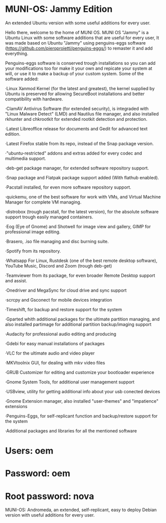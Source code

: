 # MUNI-OS: Jammy Edition
An extended Ubuntu version with some useful additions for every user.

Hello there, welcome to the home of MUNI OS.
MUNI OS "Jammy" is a Ubuntu Linux with some software additions that are useful for every user, It was made based on Ubuntu "Jammy" using penguins-eggs software (https://github.com/pieroproietti/penguins-eggs/) to remaster it and add everything.

Penguins-eggs software is conserved trough installations so you can add your modifications too for make it your own and repicate your system at will, or use it to make a backup of your custom system.
Some of the software added:


·Linux Xanmod Kernel (for the latest and greatest), the kernel supplied by Ubuntu is preserved for allowing SecureBoot installations and better compatibility with hardware.

·ClamAV Antivirus Software (for extended security), is integraded with "Linux Malware Detect" (LMD) and Nautilus file manager, and also installed rkhunter and chkrootkit for extended rootkit detection and protection.

·Latest Libreoffice release for documents and Gedit for advanced text edition.

·Latest Firefox stable from its repo, instead of the Snap package version.

·"ubuntu-restricted" addons and extras added for every codec and multimedia support.

·deb-get package manager, for extended software repository support.

·Snap package and Flatpak package support added (With flathub enabled).

·Pacstall installed, for even more software repository support.

·quickemu, one of the best software for work with VMs, and Virtual Machine Manager for complete VM managing.

·distrobox (trough pacstall, for the latest version), for the absolute software support trough easily managed containers.

·Eog (Eye of Gnome) and Shotwell for image view and gallery, GIMP for professional image editing.

·Brasero, .iso file managing and disc burning suite.

·Spotify from its repository.

·Whatsapp For Linux, Rustdesk (one of the best remote desktop software), YouTube Music, Discord and Zoom (trough deb-get)

·Teamviewer from its package, for even broader Remote Desktop support and assist.

·Onedriver and MegaSync for cloud drive and sync support

·scrcpy and Gsconect for mobile devices integration

·Timeshift, for backup and restore support for the system

·Gparted whith additional packages for the ultimate partition managing, and also installed partimage for additional partition backup/imaging support

·Audacity for professional audio editing and producing

·Gdebi for easy manual installations of packages

·VLC for the ultimate audio and video player

·MKVtoolnix GUI, for dealing with mkv video files

·GRUB Customizer for editing and customize your bootloader experience

·Gnome System Tools, for additional user management support

·USBview, utility for getting additional info about your usb conected devices

·Gnome Extension manager, also installed "user-themes" and "impatience" extensions

·Penguins-Eggs, for self-replicant function and backup/restore support for the system

·Additional packages and libraries for all the mentioned software


# Users: oem
# Password: oem
# Root password: nova


MUNI-OS: Andromeda, an extended, self-replicant, easy to deploy Debian version with useful additions for every user.
